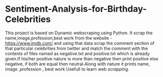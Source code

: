 # Sentiment-Analysis-for-Birthday-Celebrities
This project is based on Dynamic webscraping using Python.
It scrap the name,image,profession,best work from the website - https://www.imdb.com/ and using that data scrap the comment section of that particular celebrities from twitter and match the comment with the contents of files named as negative.txt and positive.txt which is already given.If his/her positive nature is more than negative then print positive else negative, if both are equal then neutral.Along with nature it prints name, image ,profession , best work
Usefull to learn web scrapping.
